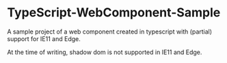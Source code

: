 # TypeScript-WebComponent-Sample
A sample project of a web component created in typescript with (partial) support for IE11 and Edge.

At the time of writing, shadow dom is not supported in IE11 and Edge.